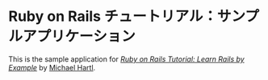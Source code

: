 # Ruby on Rails チュートリアル：サンプルアプリケーション

This is the sample application for
[*Ruby on Rails Tutorial: Learn Rails by Example*](http://railstutorial.org/)
by [Michael Hartl](http://michaelhartl.com/).